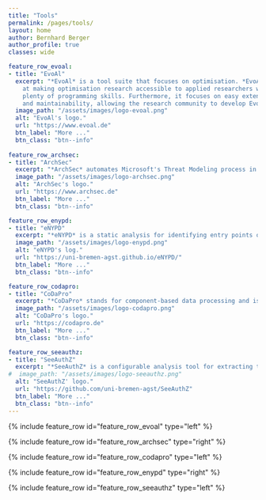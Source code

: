 ```yaml
---
title: "Tools"
permalink: /pages/tools/
layout: home
author: Bernhard Berger
author_profile: true
classes: wide

feature_row_evoal:
- title: "EvoAl"
  excerpt: "*EvoAl* is a tool suite that focuses on optimisation. *EvoAl* aims
    at making optimisation research accessible to applied researchers without
    plenty of programming skills. Furthermore, it focuses on easy extensibility
    and maintainability, allowing the research community to develop EvoAl further."
  image_path: "/assets/images/logo-evoal.png"
  alt: "EvoAl's logo."
  url: "https://www.evoal.de"
  btn_label: "More ..."
  btn_class: "btn--info"
  
feature_row_archsec:
- title: "ArchSec"
  excerpt: "*ArchSec* automates Microsoft's Threat Modeling process in two ways: First, it automatically extracts architectural views for component-based software systems. Second, it is capable of automatically identifying security flaws in architectural views."
  image_path: "/assets/images/logo-archsec.png"
  alt: "ArchSec's logo."
  url: "https://www.archsec.de"
  btn_label: "More ..."
  btn_class: "btn--info"

feature_row_enypd:
- title: "eNYPD"
  excerpt: "*eNYPD* is a static analysis for identifying entry points of applications. An entry point is any method that an external user or system can control directly. The information on entry points is necessary in many different security analyses, such as Threat Modeling, input validation analyses, or security metrics."
  image_path: "/assets/images/logo-enypd.png"
  alt: "eNYPD's log."
  url: "https://uni-bremen-agst.github.io/eNYPD/"
  btn_label: "More ..."
  btn_class: "btn--info"

feature_row_codapro:
- title: "CoDaPro"
  excerpt: "*CoDaPro* stands for component-based data processing and is a tool for data measurement, filtering, and preparation."
  image_path: "/assets/images/logo-codapro.png"
  alt: "CoDaPro's logo."
  url: "https://codapro.de"
  btn_label: "More ..."
  btn_class: "btn--info"

feature_row_seeauthz:
- title: "SeeAuthZ"
  excerpt: "*SeeAuthZ* is a configurable analysis tool for extracting the implemented authorization policy. Therefore, it extracts the authorization facts the program enforces while accessing a sensitive resource. This information can be used to re-document the authorization policy if the developers lost it or never wrote it  down or compare the implemented authorization policy with the planned policy to identify divergences."
#  image_path: "/assets/images/logo-seeauthz.png"
  alt: "SeeAuthZ' logo."
  url: "https://github.com/uni-bremen-agst/SeeAuthZ"
  btn_label: "More ..."
  btn_class: "btn--info"
---
```


{% include feature_row id="feature_row_evoal" type="left" %}

{% include feature_row id="feature_row_archsec" type="right" %}

{% include feature_row id="feature_row_codapro" type="left" %}

{% include feature_row id="feature_row_enypd" type="right" %}

{% include feature_row id="feature_row_seeauthz" type="left" %}
